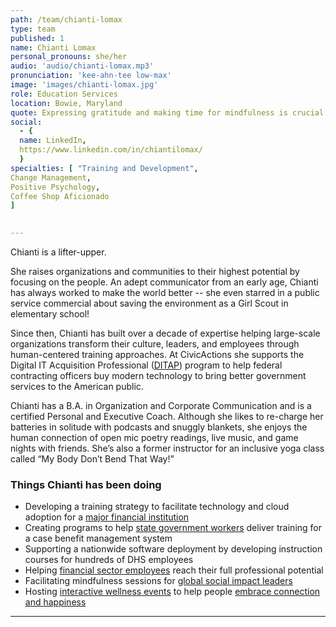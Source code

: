 ```yaml
---
path: /team/chianti-lomax
type: team
published: 1
name: Chianti Lomax
personal_pronouns: she/her
audio: 'audio/chianti-lomax.mp3'
pronunciation: 'kee-ahn-tee low-max'
image: 'images/chianti-lomax.jpg'
role: Education Services
location: Bowie, Maryland
quote: Expressing gratitude and making time for mindfulness is crucial to our growth as humans.
social: 
  - {
  name: LinkedIn,
  https://www.linkedin.com/in/chiantilomax/
  }
specialties: [ "Training and Development",
Change Management,
Positive Psychology,
Coffee Shop Aficionado
]

  
---
```


Chianti is a lifter-upper.
 
She raises organizations and communities to their highest potential by focusing on the people. An adept communicator from an early age, Chianti has always worked to make the world better -- she even starred in a public service commercial about saving the environment as a Girl Scout in elementary school! 

Since then, Chianti has built over a decade of expertise helping large-scale organizations transform their culture, leaders, and employees through human-centered training approaches. At CivicActions she supports the Digital IT Acquisition Professional ([DITAP](https://civicactions.com/education-services)) program to help federal contracting officers buy modern technology to bring better government services to the American public. 

Chianti has a B.A. in Organization and Corporate Communication and is a certified Personal and Executive Coach. Although she likes to re-charge her batteries in solitude with podcasts and snuggly blankets, she enjoys the human connection of open mic poetry readings, live music, and game nights with friends. She’s also a former instructor for an inclusive yoga class called “My Body Don’t Bend That Way!”

### Things Chianti has been doing
* Developing a training strategy to facilitate technology and cloud adoption for a [major financial institution](https://www.privatebank.bankofamerica.com/)
* Creating programs to help [state government workers](https://www.ncdhhs.gov/) deliver training for a case benefit management system
* Supporting a nationwide software deployment by developing instruction courses for hundreds of DHS employees 
* Helping [financial sector employees](https://www.burkeandherbertbank.com/) reach their full professional potential 
* Facilitating mindfulness sessions for [global social impact leaders](https://startingbloc.org/) 
* Hosting [interactive wellness events](https://www.thehappypopup.com/) to help people [embrace connection and happiness](https://vimeo.com/241350298)


----------------------------
